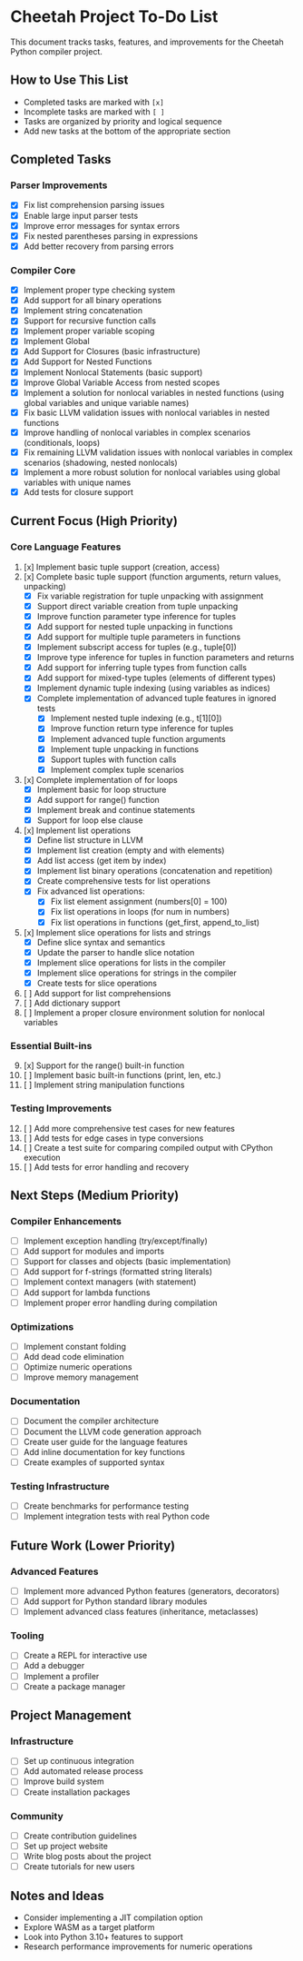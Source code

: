 # Cheetah Project To-Do List

This document tracks tasks, features, and improvements for the Cheetah Python compiler project.

## How to Use This List
- Completed tasks are marked with `[x]`
- Incomplete tasks are marked with `[ ]`
- Tasks are organized by priority and logical sequence
- Add new tasks at the bottom of the appropriate section

## Completed Tasks

### Parser Improvements
- [x] Fix list comprehension parsing issues
- [x] Enable large input parser tests
- [x] Improve error messages for syntax errors
- [x] Fix nested parentheses parsing in expressions
- [x] Add better recovery from parsing errors

### Compiler Core
- [x] Implement proper type checking system
- [x] Add support for all binary operations
- [x] Implement string concatenation
- [x] Support for recursive function calls
- [x] Implement proper variable scoping
- [x] Implement Global
- [x] Add Support for Closures (basic infrastructure)
- [x] Add Support for Nested Functions
- [x] Implement Nonlocal Statements (basic support)
- [x] Improve Global Variable Access from nested scopes
- [x] Implement a solution for nonlocal variables in nested functions (using global variables and unique variable names)
- [x] Fix basic LLVM validation issues with nonlocal variables in nested functions
- [x] Improve handling of nonlocal variables in complex scenarios (conditionals, loops)
- [x] Fix remaining LLVM validation issues with nonlocal variables in complex scenarios (shadowing, nested nonlocals)
- [x] Implement a more robust solution for nonlocal variables using global variables with unique names
- [x] Add tests for closure support

## Current Focus (High Priority)

### Core Language Features
1. [x] Implement basic tuple support (creation, access)
2. [x] Complete basic tuple support (function arguments, return values, unpacking)
   - [x] Fix variable registration for tuple unpacking with assignment
   - [x] Support direct variable creation from tuple unpacking
   - [x] Improve function parameter type inference for tuples
   - [x] Add support for nested tuple unpacking in functions
   - [x] Add support for multiple tuple parameters in functions
   - [x] Implement subscript access for tuples (e.g., tuple[0])
   - [x] Improve type inference for tuples in function parameters and returns
   - [x] Add support for inferring tuple types from function calls
   - [x] Add support for mixed-type tuples (elements of different types)
   - [x] Implement dynamic tuple indexing (using variables as indices)
   - [x] Complete implementation of advanced tuple features in ignored tests
      - [x] Implement nested tuple indexing (e.g., t[1][0])
      - [x] Improve function return type inference for tuples
      - [x] Implement advanced tuple function arguments
      - [x] Implement tuple unpacking in functions
      - [x] Support tuples with function calls
      - [x] Implement complex tuple scenarios
3. [x] Complete implementation of for loops
   - [x] Implement basic for loop structure
   - [x] Add support for range() function
   - [x] Implement break and continue statements
   - [x] Support for loop else clause
4. [x] Implement list operations
   - [x] Define list structure in LLVM
   - [x] Implement list creation (empty and with elements)
   - [x] Add list access (get item by index)
   - [x] Implement list binary operations (concatenation and repetition)
   - [x] Create comprehensive tests for list operations
   - [x] Fix advanced list operations:
     - [x] Fix list element assignment (numbers[0] = 100)
     - [x] Fix list operations in loops (for num in numbers)
     - [x] Fix list operations in functions (get_first, append_to_list)
5. [x] Implement slice operations for lists and strings
   - [x] Define slice syntax and semantics
   - [x] Update the parser to handle slice notation
   - [x] Implement slice operations for lists in the compiler
   - [x] Implement slice operations for strings in the compiler
   - [x] Create tests for slice operations
6. [ ] Add support for list comprehensions
7. [ ] Add dictionary support
8. [ ] Implement a proper closure environment solution for nonlocal variables

### Essential Built-ins
9. [x] Support for the range() built-in function
10. [ ] Implement basic built-in functions (print, len, etc.)
11. [ ] Implement string manipulation functions

### Testing Improvements
12. [ ] Add more comprehensive test cases for new features
13. [ ] Add tests for edge cases in type conversions
14. [ ] Create a test suite for comparing compiled output with CPython execution
15. [ ] Add tests for error handling and recovery

## Next Steps (Medium Priority)

### Compiler Enhancements
- [ ] Implement exception handling (try/except/finally)
- [ ] Add support for modules and imports
- [ ] Support for classes and objects (basic implementation)
- [ ] Add support for f-strings (formatted string literals)
- [ ] Implement context managers (with statement)
- [ ] Add support for lambda functions
- [ ] Implement proper error handling during compilation

### Optimizations
- [ ] Implement constant folding
- [ ] Add dead code elimination
- [ ] Optimize numeric operations
- [ ] Improve memory management

### Documentation
- [ ] Document the compiler architecture
- [ ] Document the LLVM code generation approach
- [ ] Create user guide for the language features
- [ ] Add inline documentation for key functions
- [ ] Create examples of supported syntax

### Testing Infrastructure
- [ ] Create benchmarks for performance testing
- [ ] Implement integration tests with real Python code

## Future Work (Lower Priority)

### Advanced Features
- [ ] Implement more advanced Python features (generators, decorators)
- [ ] Add support for Python standard library modules
- [ ] Implement advanced class features (inheritance, metaclasses)

### Tooling
- [ ] Create a REPL for interactive use
- [ ] Add a debugger
- [ ] Implement a profiler
- [ ] Create a package manager

## Project Management

### Infrastructure
- [ ] Set up continuous integration
- [ ] Add automated release process
- [ ] Improve build system
- [ ] Create installation packages

### Community
- [ ] Create contribution guidelines
- [ ] Set up project website
- [ ] Write blog posts about the project
- [ ] Create tutorials for new users

## Notes and Ideas

- Consider implementing a JIT compilation option
- Explore WASM as a target platform
- Look into Python 3.10+ features to support
- Research performance improvements for numeric operations

